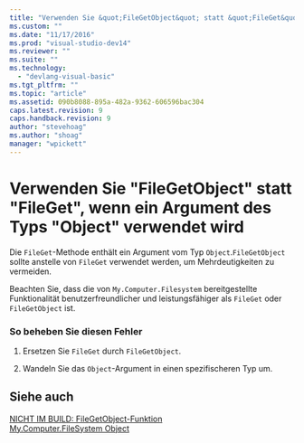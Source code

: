 ```yaml
---
title: "Verwenden Sie &quot;FileGetObject&quot; statt &quot;FileGet&quot;, wenn ein Argument des Typs &quot;Object&quot; verwendet wird | Microsoft Docs"
ms.custom: ""
ms.date: "11/17/2016"
ms.prod: "visual-studio-dev14"
ms.reviewer: ""
ms.suite: ""
ms.technology: 
  - "devlang-visual-basic"
ms.tgt_pltfrm: ""
ms.topic: "article"
ms.assetid: 090b8088-895a-482a-9362-606596bac304
caps.latest.revision: 9
caps.handback.revision: 9
author: "stevehoag"
ms.author: "shoag"
manager: "wpickett"
---
```

# Verwenden Sie &quot;FileGetObject&quot; statt &quot;FileGet&quot;, wenn ein Argument des Typs &quot;Object&quot; verwendet wird
Die `FileGet`\-Methode enthält ein Argument vom Typ `Object`.`FileGetObject` sollte anstelle von `FileGet` verwendet werden, um Mehrdeutigkeiten zu vermeiden.  
  
 Beachten Sie, dass die von `My.Computer.Filesystem` bereitgestellte Funktionalität benutzerfreundlicher und leistungsfähiger als `FileGet` oder `FileGetObject` ist.  
  
### So beheben Sie diesen Fehler  
  
1.  Ersetzen Sie `FileGet` durch `FileGetObject`.  
  
2.  Wandeln Sie das `Object`\-Argument in einen spezifischeren Typ um.  
  
## Siehe auch  
 [NICHT IM BUILD: FileGetObject\-Funktion](http://msdn.microsoft.com/de-de/3eda786b-d1ee-4b44-9dd7-0ea6bff072c0)   
 [My.Computer.FileSystem Object](../../visual-basic/language-reference/objects/my-computer-filesystem-object.md)